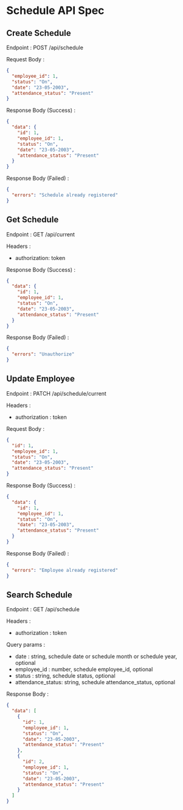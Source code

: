 # Schedule API Spec

## Create Schedule

Endpoint : POST /api/schedule

Request Body :

```json
{
  "employee_id": 1,
  "status": "On",
  "date": "23-05-2003",
  "attendance_status": "Present"
}
```

Response Body (Success) :

```json
{
  "data": {
    "id": 1,
    "employee_id": 1,
    "status": "On",
    "date": "23-05-2003",
    "attendance_status": "Present"
  }
}
```

Response Body (Failed) :

```json
{
  "errors": "Schedule already registered"
}
```

## Get Schedule

Endpoint : GET /api/current

Headers :

- authorization: token

Response Body (Success) :

```json
{
  "data": {
    "id": 1,
    "employee_id": 1,
    "status": "On",
    "date": "23-05-2003",
    "attendance_status": "Present"
  }
}
```

Response Body (Failed) :

```json
{
  "errors": "Unauthorize"
}
```

## Update Employee

Endpoint : PATCH /api/schedule/current

Headers :

- authorization : token

Request Body :

```json
{
  "id": 1,
  "employee_id": 1,
  "status": "On",
  "date": "23-05-2003",
  "attendance_status": "Present"
}
```

Response Body (Success) :

```json
{
  "data": {
    "id": 1,
    "employee_id": 1,
    "status": "On",
    "date": "23-05-2003",
    "attendance_status": "Present"
  }
}
```

Response Body (Failed) :

```json
{
  "errors": "Employee already registered"
}
```

## Search Schedule

Endpoint : GET /api/schedule

Headers :

- authorization : token

Query params :

- date : string, schedule date or schedule month or schedule year, optional
- employee_id : number, schedule employee_id, optional
- status : string, schedule status, optional
- attendance_status: string, schedule attendance_status, optional

Response Body :

```json
{
  "data": [
    {
      "id": 1,
      "employee_id": 1,
      "status": "On",
      "date": "23-05-2003",
      "attendance_status": "Present"
    },
    {
      "id": 2,
      "employee_id": 1,
      "status": "On",
      "date": "23-05-2003",
      "attendance_status": "Present"
    }
  ]
}
```
